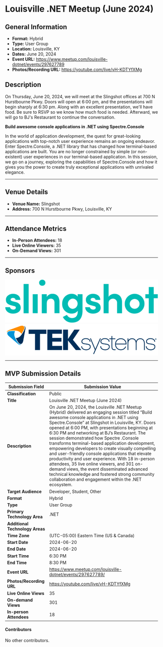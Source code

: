 # Louisville .NET Meetup (June 2024)

## General Information

- **Format:** Hybrid
- **Type:** User Group
- **Location:** Louisville, KY
- **Dates:** June 20, 2024
- **Event URL:** https://www.meetup.com/louisville-dotnet/events/297627789
- **Photos/Recording URL:** https://youtube.com/live/vH-KDTYfXMg

## Description

On Thursday, June 20, 2024, we will meet at the Slingshot offices at 700 N Hurstbourne Pkwy. Doors will open at 6:00 pm, and the presentations will begin sharply at 6:30 pm. Along with an excellent presentation, we'll have food. Be sure to RSVP so we know how much food is needed. Afterward, we will go to BJ's Restaurant to continue the conversation.

**Build awesome console applications in .NET using Spectre.Console**

In the world of application development, the quest for great-looking applications with top-notch user experience remains an ongoing endeavor. Enter Spectre.Console, a .NET library that has changed how terminal-based applications are built. You are no longer constrained by simple (or non-existent) user experiences in our terminal-based application. In this session, we go on a journey, exploring the capabilities of Spectre.Console and how it gives you the power to create truly exceptional applications with unrivaled elegance.

---

## Venue Details

- **Venue Name:** Slingshot
- **Address:** 700 N Hurstbourne Pkwy, Louisville, KY

---

## Attendance Metrics

- **In-Person Attendees:** 18
- **Live Online Viewers:** 35
- **On-Demand Views:** 301

---

## Sponsors

[![Slingshot](assets/SLG_Logo_Word_Teal.png)](https://www.yslingshot.com/)
[![TEKsystems](assets/Teksystems-logo.png)](https://www.teksystems.com/)

---

## MVP Submission Details

| Submission Field                | Submission Value                                             |
| ------------------------------- | ------------------------------------------------------------ |
| **Classification**              | Public                                                       |
| **Title**                       | Louisville .NET Meetup (June 2024)                           |
| **Description**                 | On June 20, 2024, the Louisville .NET Meetup (Hybrid) delivered an engaging session titled “Build awesome console applications in .NET using Spectre.Console” at Slingshot in Louisville, KY. Doors opened at 6:00 PM, with presentations beginning at 6:30 PM and networking at BJ’s Restaurant. The session demonstrated how Spectre .Console transforms terminal-based application development, empowering developers to create visually compelling and user-friendly console applications that elevate productivity and user experience. With 18 in-person attendees, 35 live online viewers, and 301 on-demand views, the event disseminated advanced technical knowledge and fostered strong community collaboration and engagement within the .NET ecosystem. |
| **Target Audience**             | Developer, Student, Other                                    |
| **Format**                      | Hybrid                                                       |
| **Type**                        | User Group                                                   |
| **Primary Technology Area**     | .NET                                                         |
| **Additional Technology Areas** |                                                              |
| **Time Zone**                   | (UTC-05:00) Eastern Time (US & Canada)                       |
| **Start Date**                  | 2024-06-20                                                   |
| **End Date**                    | 2024-06-20                                                   |
| **Start Time**                  | 6:30 PM                                                      |
| **End Time**                    | 8:30 PM                                                      |
| **Event URL**                   | https://www.meetup.com/louisville-dotnet/events/297627789/   |
| **Photos/Recording URL**        | https://youtube.com/live/vH-KDTYfXMg                         |
| **Live Online Views**           | 35                                                           |
| **On-demand Views**             | 301                                                          |
| **In-person Attendees**         | 18                                                           |

#### Contributors

No other contributors.